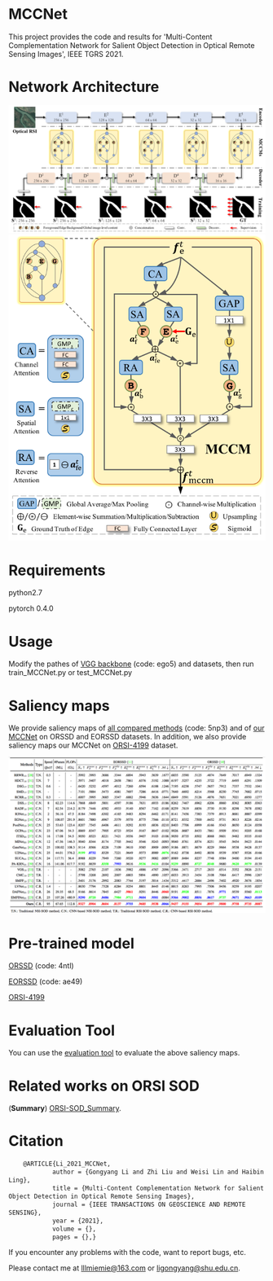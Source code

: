 # MCCNet
   This project provides the code and results for 'Multi-Content Complementation Network for Salient Object Detection in Optical Remote Sensing Images', IEEE TGRS 2021.
 
 
# Network Architecture
   <div align=center>
   <img src="https://github.com/MathLee/MCCNet/blob/main/images/MCCNet.png">
   <img src="https://github.com/MathLee/MCCNet/blob/main/images/MCCM.png">
   </div>
   
   
# Requirements
   python2.7
   
   pytorch 0.4.0
   

# Usage

Modify the pathes of [VGG backbone](https://pan.baidu.com/s/1YQxKZ-y2C4EsqrgKNI7qrw) (code: ego5) and datasets, then run train_MCCNet.py or test_MCCNet.py


# Saliency maps
   We provide saliency maps of [all compared methods](https://pan.baidu.com/s/1TP6An1VWygGUy4uvojL0bg) (code: 5np3) and of [our MCCNet]() on ORSSD and EORSSD datasets.
   In addition, we also provide saliency maps our MCCNet on [ORSI-4199](https://github.com/wchao1213/ORSI-SOD) dataset.
   
   ![Image](https://github.com/MathLee/MCCNet/blob/main/images/table.png)
   
   
# Pre-trained model
[ORSSD](https://pan.baidu.com/s/1h5TqkeE3HatcRWVm7HmYZg) (code: 4ntl)

[EORSSD](https://pan.baidu.com/s/10-9G2zd7UCOf-b8Th0z4EQ) (code: ae49)

[ORSI-4199](https://github.com/wchao1213/ORSI-SOD)

   
# Evaluation Tool
   You can use the [evaluation tool](http://dpfan.net/d3netbenchmark/) to evaluate the above saliency maps.


# Related works on ORSI SOD

   (**Summary**) [ORSI-SOD_Summary](https://github.com/MathLee/ORSI-SOD_Summary).
   
# Citation
        @ARTICLE{Li_2021_MCCNet,
                author = {Gongyang Li and Zhi Liu and Weisi Lin and Haibin Ling},
                title = {Multi-Content Complementation Network for Salient Object Detection in Optical Remote Sensing Images},
                journal = {IEEE TRANSACTIONS ON GEOSCIENCE AND REMOTE SENSING},
                year = {2021},
                volume = {},
                pages = {},}
                
                
If you encounter any problems with the code, want to report bugs, etc.

Please contact me at lllmiemie@163.com or ligongyang@shu.edu.cn.
